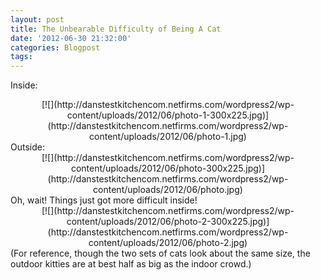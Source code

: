 ```yaml
---
layout: post
title: The Unbearable Difficulty of Being A Cat
date: '2012-06-30 21:32:00'
categories: Blogpost
tags:
---
```



Inside:

<div style="clear: both; text-align: center;">[![](http://danstestkitchencom.netfirms.com/wordpress2/wp-content/uploads/2012/06/photo-1-300x225.jpg)](http://danstestkitchencom.netfirms.com/wordpress2/wp-content/uploads/2012/06/photo-1.jpg)</div>Outside:

<div style="clear: both; text-align: center;">[![](http://danstestkitchencom.netfirms.com/wordpress2/wp-content/uploads/2012/06/photo-300x225.jpg)](http://danstestkitchencom.netfirms.com/wordpress2/wp-content/uploads/2012/06/photo.jpg)</div>Oh, wait! Things just got more difficult inside!

<div style="clear: both; text-align: center;">[![](http://danstestkitchencom.netfirms.com/wordpress2/wp-content/uploads/2012/06/photo-2-300x225.jpg)](http://danstestkitchencom.netfirms.com/wordpress2/wp-content/uploads/2012/06/photo-2.jpg)</div><div style="clear: both; text-align: center;"></div><div style="clear: both; text-align: left;">(For reference, though the two sets of cats look about the same size, the outdoor kitties are at best half as big as the indoor crowd.)</div>
